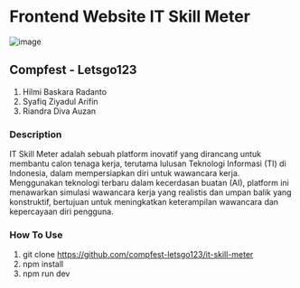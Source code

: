 # Frontend Website IT Skill Meter
![image](https://github.com/user-attachments/assets/37ba0309-e3d7-4103-9a50-11841e650996)

## Compfest - Letsgo123
1. Hilmi Baskara Radanto
2. Syafiq Ziyadul Arifin
3. Riandra Diva Auzan

### Description
IT Skill Meter adalah sebuah platform inovatif yang dirancang untuk membantu calon tenaga kerja, terutama lulusan Teknologi Informasi (TI) di Indonesia, dalam mempersiapkan diri untuk wawancara kerja. Menggunakan teknologi terbaru dalam kecerdasan buatan (AI), platform ini menawarkan simulasi wawancara kerja yang realistis dan umpan balik yang konstruktif, bertujuan untuk meningkatkan keterampilan wawancara dan kepercayaan diri pengguna.

### How To Use
1. git clone https://github.com/compfest-letsgo123/it-skill-meter
2. npm install
3. npm run dev
